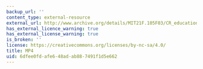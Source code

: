 ```yaml
---
backup_url: ''
content_type: external-resource
external_url: http://www.archive.org/details/MIT21F.105F03/CR_education-2-220k.mp4
has_external_licence_warning: true
has_external_license_warning: true
is_broken: ''
license: https://creativecommons.org/licenses/by-nc-sa/4.0/
title: MP4
uid: 6dfee0fd-afe6-48ad-ab88-7491f1d5e662
---
```

